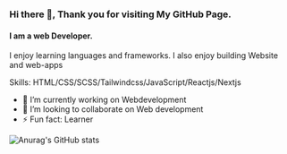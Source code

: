 ### Hi there 👋, Thank you for visiting My GitHub Page.
#### I am a web Developer.


I enjoy learning languages and frameworks. I also enjoy building Website and web-apps

Skills: HTML/CSS/SCSS/Tailwindcss/JavaScript/Reactjs/Nextjs

- 🔭 I’m currently working on Webdevelopment
- 👯 I’m looking to collaborate on Web development  
- ⚡ Fun fact: Learner  





![Anurag's GitHub stats](https://github-readme-stats.vercel.app/api?username=fultonoff&show_icons=true&theme=radical)









